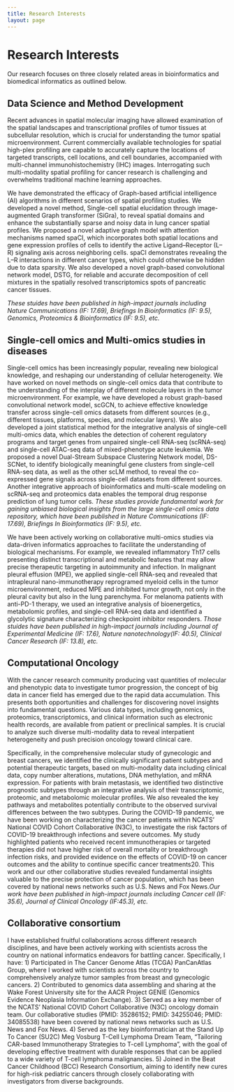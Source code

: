 ```yaml
---
title: Research Interests
layout: page
---
```

# Research Interests

Our research focuses on three closely related areas in bioinformatics and biomedical informatics as outlined below.


## Data Science and Method Development 

Recent advances in spatial molecular imaging have allowed examination of the spatial landscapes and transcriptional profiles of tumor tissues at subcellular resolution, which is crucial for understanding the tumor spatial microenvironment. Current commercially available technologies for spatial high-plex profiling are capable to accurately capture the locations of targeted transcripts, cell locations, and cell boundaries, accompanied with multi-channel immunohistochemistry (IHC) images. Interrogating such multi-modality spatial profiling for cancer research is challenging and overwhelms traditional machine learning approaches.

We have demonstrated the efficacy of Graph-based artificial intelligence (AI) algorithms in different scenarios of spatial profiling studies. We developed a novel method, Single-cell spatial elucidation through image-augmented Graph transformer (SiGra), to reveal spatial domains and enhance the substantially sparse and noisy data in lung cancer spatial profiles. We proposed a novel adaptive graph model with attention mechanisms named spaCI, which incorporates both spatial locations and gene expression profiles of cells to identify the active Ligand–Receptor (L–R) signaling axis across neighboring cells. spaCI demonstrates revealing the L–R interactions in different cancer types, which could otherwise be hidden due to data sparsity. We also developed a novel graph-based convolutional network model, DSTG, for reliable and accurate decomposition of cell mixtures in the spatially resolved transcriptomics spots of pancreatic cancer tissues. 

_These stuides have been published in high-impact journals including Nature Communications (IF: 17.69), Briefings In Bioinformatics (IF: 9.5), Genomics, Proteomics & Bioinformatics (IF: 9.5), etc._


## Single-cell omics and Multi-omics studies in diseases

Single-cell omics has been increasingly popular, revealing new biological knowledge, and reshaping our understanding of cellular heterogeneity. We have worked on novel methods on single-cell omics data that contribute to the understanding of the interplay of different molecule layers in the tumor microenvironment. For example, we have developed a robust graph-based convolutional network model, scGCN, to achieve effective knowledge transfer across single-cell omics datasets from different sources (e.g., different tissues, platforms, species, and molecular layers). We also developed a joint statistical method for the integrative analysis of single-cell multi-omics data, which enables the detection of coherent regulatory programs and target genes from unpaired single-cell RNA-seq (scRNA-seq) and single-cell ATAC-seq data of mixed-phenotype acute leukemia. We proposed a novel Dual-Stream Subspace Clustering Network model, DS-SCNet, to identify biologically meaningful gene clusters from single-cell RNA-seq data, as well as the other scLM method, to reveal the co-expressed gene signals across single-cell datasets from different sources. Another integrative approach of bioinformatics and multi-scale modeling on scRNA-seq and proteomics data enables the temporal drug response prediction of lung tumor cells. _These studies provide fundamental work for gaining unbiased biological insights from the large single-cell omics data repository, which have been published in Nature Communications (IF: 17.69), Briefings In Bioinformatics (IF: 9.5), etc._

We have been actively working on collaborative multi-omics studies via data-driven informatics approaches to facilitate the understanding of biological mechanisms. For example, we revealed inflammatory Th17 cells presenting distinct transcriptional and metabolic features that may allow precise therapeutic targeting in  autoimmunity and infection. In malignant pleural effusion (MPE), we applied single-cell RNA-seq and revealed that intrapleural nano-immunotherapy reprogramed myeloid cells in the tumor microenvironment, reduced MPE and inhibited tumor growth, not only in the pleural cavity but also in the lung parenchyma. For melanoma patients with anti-PD-1 therapy, we used an integrative analysis of bioenergetics, metabolomic profiles, and single-cell RNA-seq data and identified a glycolytic signature characterizing checkpoint inhibitor responders. _Those stuides have been published in high-impact journals including Journal of Experimental Medicine (IF: 17.6), Nature nanotechnology(IF: 40.5), Clinical Cancer Research (IF: 13.8), etc._


## Computational Oncology

With the cancer research community producing vast quantities of molecular and phenotypic data to investigate tumor progression, the concept of big data in cancer field has emerged due to the rapid data accumulation. This presents both opportunities and challenges for discovering novel insights into fundamental questions. Various data types, including genomics, proteomics, transcriptomics, and clinical information such as electronic health records, are available from patient or preclinical samples. It is crucial to analyze such diverse multi-modality data to reveal interpatient heterogeneity and push precision oncology toward clinical care.

Specifically, in the comprehensive molecular study of gynecologic and breast cancers, we identified the clinically significant patient subtypes and potential therapeutic targets, based on multi-modality data including clinical data, copy number alterations, mutations, DNA methylation, and mRNA expression. For patients with brain metastasis, we identified two distinctive prognostic subtypes through an integrative analysis of their transcriptomic, proteomic, and metabolomic molecular profiles. We also revealed the key pathways and metabolites potentially contribute to the observed survival differences between the two subtypes. During the COVID-19 pandemic, we have been working on characterizing the cancer patients within NCATS’ National COVID Cohort Collaborative (N3C), to investigate the risk factors of COVID-19 breakthrough infections and severe outcomes. My study highlighted patients who received recent immunotherapies or targeted therapies did not have higher risk of overall mortality or breakthrough infection risks, and provided evidence on the effects of COVID-19 on cancer outcomes and the ability to continue specific cancer treatments20. This work and our other collaborative studies revealed fundamental insights valuable to the precise protection of cancer population, which has been covered by national news networks such as U.S. News and Fox News._Our work have been published in high-impact journals including Cancer cell (IF: 35.6), Journal of Clinical Oncology (IF:45.3), etc._

## Collaborative consortium

I have established fruitful collaborations across different research disciplines, and have been actively working with scientists across the country on national informatics endeavors for battling cancer. Specifically, I have: 1) Participated in The Cancer Genome Atlas (TCGA) PanCanAtlas Group, where I worked with scientists across the country to comprehensively analyze tumor samples from breast and gynecologic cancers. 2) Contributed to genomics data assembling and sharing at the Wake Forest University site for the AACR Project GENIE (Genomics Evidence Neoplasia Information Exchange). 3) Served as a key member of the NCATS’ National COVID Cohort Collaborative (N3C) oncology domain team. Our collaborative studies (PMID: 35286152; PMID: 34255046; PMID: 34085538) have been covered by national news networks such as U.S. News and Fox News. 4) Served as the key bioinformatician at the Stand Up To Cancer (SU2C) Meg Vosburg T-Cell Lymphoma Dream Team, “Tailoring CAR-based Immunotherapy Strategies to T-cell Lymphoma”, with the goal of developing effective treatment with durable responses that can be applied to a wide variety of T-cell lymphoma malignancies. 5) Joined in the Beat Cancer Childhood (BCC) Research Consortium, aiming to identify new cures for high-risk pediatric cancers through closely collaborating with investigators from diverse backgrounds.
